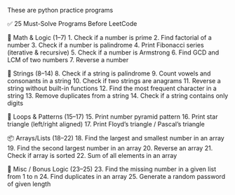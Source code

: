 These are python practice programs

✅ 25 Must-Solve Programs Before LeetCode

🧮 Math & Logic (1–7)
	1.	Check if a number is prime
	2.	Find factorial of a number
	3.	Check if a number is palindrome
	4.	Print Fibonacci series (iterative & recursive)
	5.	Check if a number is Armstrong
	6.	Find GCD and LCM of two numbers
	7.	Reverse a number

🔡 Strings (8–14)
	8.	Check if a string is palindrome
	9.	Count vowels and consonants in a string
	10.	Check if two strings are anagrams
	11.	Reverse a string without built-in functions
	12.	Find the most frequent character in a string
	13.	Remove duplicates from a string
	14.	Check if a string contains only digits

🔁 Loops & Patterns (15–17)
	15.	Print number pyramid pattern
	16.	Print star triangle (left/right aligned)
	17.	Print Floyd’s triangle / Pascal’s triangle

📦 Arrays/Lists (18–22)
	18.	Find the largest and smallest number in an array
	19.	Find the second largest number in an array
	20.	Reverse an array
	21.	Check if array is sorted
	22.	Sum of all elements in an array

🎯 Misc / Bonus Logic (23–25)
	23.	Find the missing number in a given list from 1 to n
	24.	Find duplicates in an array
	25.	Generate a random password of given length